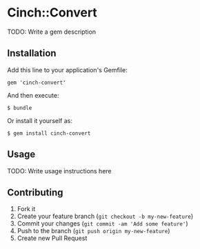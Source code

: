 # Cinch::Convert

TODO: Write a gem description

## Installation

Add this line to your application's Gemfile:

    gem 'cinch-convert'

And then execute:

    $ bundle

Or install it yourself as:

    $ gem install cinch-convert

## Usage

TODO: Write usage instructions here

## Contributing

1. Fork it
2. Create your feature branch (`git checkout -b my-new-feature`)
3. Commit your changes (`git commit -am 'Add some feature'`)
4. Push to the branch (`git push origin my-new-feature`)
5. Create new Pull Request
